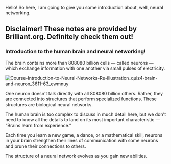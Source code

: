 Hello! So here, I am going to give you some introduction about, well, neural networking. 

## Disclaimer! These notes are provided by Brilliant.org. Definitely check them out!

### Introduction to the human brain and neural networking!
The brain contains more than 808080 billion cells — called neurons — which exchange information with one another via small pulses of electricity.

![Course-Introduction-to-Neural-Networks-Re-illustration_quiz4-brain-and-neuron_3611-63_ewmnuy](https://github.com/captLinuxYT/artificialIntelligence/assets/132283907/c1a924ee-8240-4997-aadb-974188fa0c54)

One neuron doesn't talk directly with all 808080 billion others. Rather, they are connected into structures that perform specialized functions. These structures are biological neural networks.

The human brain is too complex to discuss in much detail here, but we don't need to know all the details to land on its most important characteristic — “Brains learn from experience.”

Each time you learn a new game, a dance, or a mathematical skill, neurons in your brain strengthen their lines of communication with some neurons and prune their connections to others.

The structure of a neural network evolves as you gain new abilities.
